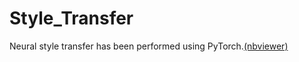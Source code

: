 # Style_Transfer
Neural style transfer has been performed using PyTorch.[(nbviewer)](https://nbviewer.jupyter.org/github/rajarshipal15/Style_Transfer/blob/main/Style_Transfer_PyTorch.ipynb)
